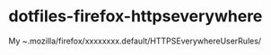 dotfiles-firefox-httpseverywhere
================================

My ~.mozilla/firefox/xxxxxxxx.default/HTTPSEverywhereUserRules/
